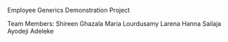 Employee Generics Demonstration Project

Team Members:
Shireen Ghazala
Maria Lourdusamy
Larena Hanna
Sailaja 
Ayodeji Adeleke

